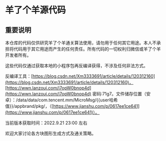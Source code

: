 # 羊了个羊源代码

## 重要说明

本仓库的代码仅供研究羊了个羊通关算法使用，请勿用于任何其它用途。本人不承担将代码用于其它用途而产生的任何责任。所有代码的一切权利归微信或羊了个羊开发者所有。

这些代码仅通过获取本地的小程序包再反编译获得，不涉及任何非法方式。

反编译工具：[https://blog.csdn.net/Xm3333691/article/details/120312160](https://blog.csdn.net/Xm3333691/article/details/120312160)，[https://wwn.lanzouj.com/i7opW0bnop4d](https://wwn.lanzouj.com/i7opW0bnop4d) 密码:71g7。文件储存位置（安卓）：/data/data/com.tencent.mm/MicroMsg/{{user哈希值}}/appbrand/pkg/，（[https://www.jianshu.com/p/0617ee1ce641](https://www.jianshu.com/p/0617ee1ce641)）。

当前版本获取时间：2022.9.21 23:00 左右

欢迎大家讨论各方块图形生成方式及通关策略。